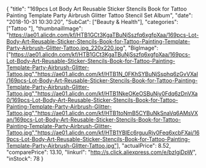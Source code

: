 {
	"title": "169pcs Lot Body Art Reusable Sticker Stencils Book for Tattoo Painting Template Party Airbrush Glitter Tattoo Stencil Set Album",
	"date": "2018-10-31 10:30:20",
	"SubCat": ["Beauty & Health"],
	"categories": ["Tattoo "],
	"thumbnailImage": "https://ae01.alicdn.com/kf/HTB1GCt3KgaTBuNjSszfq6xgfpXaa/169pcs-Lot-Body-Art-Reusable-Sticker-Stencils-Book-for-Tattoo-Painting-Template-Party-Airbrush-Glitter-Tattoo.jpg_220x220.jpg",
	"BigImage": ["https://ae01.alicdn.com/kf/HTB1GCt3KgaTBuNjSszfq6xgfpXaa/169pcs-Lot-Body-Art-Reusable-Sticker-Stencils-Book-for-Tattoo-Painting-Template-Party-Airbrush-Glitter-Tattoo.jpg","https://ae01.alicdn.com/kf/HTB1N_0FKhSYBuNjSsphq6zGvVXaI/169pcs-Lot-Body-Art-Reusable-Sticker-Stencils-Book-for-Tattoo-Painting-Template-Party-Airbrush-Glitter-Tattoo.jpg","https://ae01.alicdn.com/kf/HTB1NkeOKeOSBuNjy0Fdq6zDnVXa0/169pcs-Lot-Body-Art-Reusable-Sticker-Stencils-Book-for-Tattoo-Painting-Template-Party-Airbrush-Glitter-Tattoo.jpg","https://ae01.alicdn.com/kf/HTB1toNmB5CYBuNkSnaVq6AMsVXan/169pcs-Lot-Body-Art-Reusable-Sticker-Stencils-Book-for-Tattoo-Painting-Template-Party-Airbrush-Glitter-Tattoo.jpg","https://ae01.alicdn.com/kf/HTB1YBIEc6rguuRjy0Feq6xcbFXai/169pcs-Lot-Body-Art-Reusable-Sticker-Stencils-Book-for-Tattoo-Painting-Template-Party-Airbrush-Glitter-Tattoo.jpg"],
	"actualPrice": 8.52,
	"comparePrice": 13.10,
	"linkurl": "http://s.click.aliexpress.com/e/bzIgiDpW",
	"inStock": 78
}
